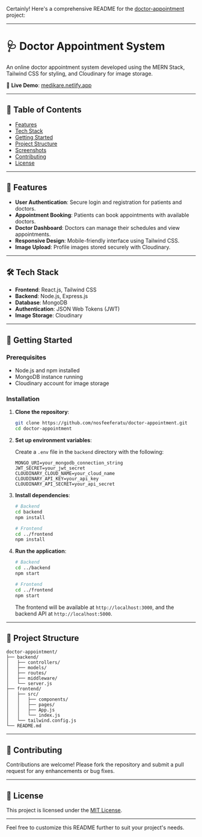 Certainly! Here's a comprehensive README for the [doctor-appointment](https://github.com/nosfeeferatu/doctor-appointment) project:

---

# 🩺 Doctor Appointment System

An online doctor appointment system developed using the MERN Stack, Tailwind CSS for styling, and Cloudinary for image storage.

🔗 **Live Demo**: [medikare.netlify.app](https://medikare.netlify.app)

---

## 📌 Table of Contents

* [Features](#features)
* [Tech Stack](#tech-stack)
* [Getting Started](#getting-started)
* [Project Structure](#project-structure)
* [Screenshots](#screenshots)
* [Contributing](#contributing)
* [License](#license)

---

## 🚀 Features

* **User Authentication**: Secure login and registration for patients and doctors.
* **Appointment Booking**: Patients can book appointments with available doctors.
* **Doctor Dashboard**: Doctors can manage their schedules and view appointments.
* **Responsive Design**: Mobile-friendly interface using Tailwind CSS.
* **Image Upload**: Profile images stored securely with Cloudinary.

---

## 🛠️ Tech Stack

* **Frontend**: React.js, Tailwind CSS
* **Backend**: Node.js, Express.js
* **Database**: MongoDB
* **Authentication**: JSON Web Tokens (JWT)
* **Image Storage**: Cloudinary

---

## 🧰 Getting Started

### Prerequisites

* Node.js and npm installed
* MongoDB instance running
* Cloudinary account for image storage

### Installation

1. **Clone the repository**:

   ```bash
   git clone https://github.com/nosfeeferatu/doctor-appointment.git
   cd doctor-appointment
   ```

2. **Set up environment variables**:

   Create a `.env` file in the `backend` directory with the following:

   ```env
   MONGO_URI=your_mongodb_connection_string
   JWT_SECRET=your_jwt_secret
   CLOUDINARY_CLOUD_NAME=your_cloud_name
   CLOUDINARY_API_KEY=your_api_key
   CLOUDINARY_API_SECRET=your_api_secret
   ```

3. **Install dependencies**:

   ```bash
   # Backend
   cd backend
   npm install

   # Frontend
   cd ../frontend
   npm install
   ```

4. **Run the application**:

   ```bash
   # Backend
   cd ../backend
   npm start

   # Frontend
   cd ../frontend
   npm start
   ```

   The frontend will be available at `http://localhost:3000`, and the backend API at `http://localhost:5000`.

---

## 📁 Project Structure

```
doctor-appointment/
├── backend/
│   ├── controllers/
│   ├── models/
│   ├── routes/
│   ├── middleware/
│   └── server.js
├── frontend/
│   ├── src/
│   │   ├── components/
│   │   ├── pages/
│   │   ├── App.js
│   │   └── index.js
│   └── tailwind.config.js
└── README.md
```

---

## 🤝 Contributing

Contributions are welcome! Please fork the repository and submit a pull request for any enhancements or bug fixes.

---

## 📄 License

This project is licensed under the [MIT License](LICENSE).

---

Feel free to customize this README further to suit your project's needs.
